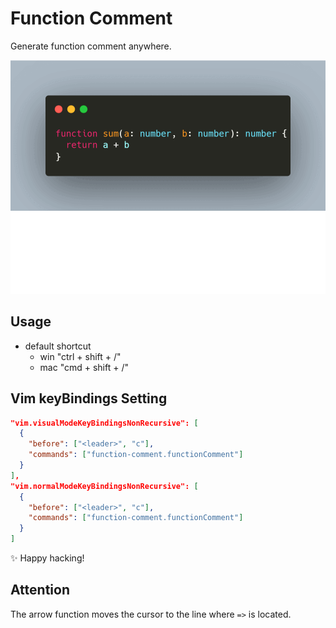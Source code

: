 # Function Comment

Generate function comment anywhere.

![function-comment](https://raw.githubusercontent.com/Efrice/function-comment/main/images/function-comment.gif)

## Usage

- default shortcut
  - win "ctrl + shift + /"
  - mac "cmd + shift + /"

## Vim keyBindings Setting

```json
"vim.visualModeKeyBindingsNonRecursive": [
  {
    "before": ["<leader>", "c"],
    "commands": ["function-comment.functionComment"]
  }
],
"vim.normalModeKeyBindingsNonRecursive": [
  {
    "before": ["<leader>", "c"],
    "commands": ["function-comment.functionComment"]
  }
]
```
✨ Happy hacking!

## Attention

The arrow function moves the cursor to the line where `=>` is located.
